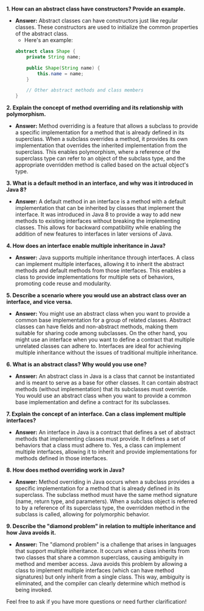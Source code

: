 

**1. How can an abstract class have constructors? Provide an example.**
- **Answer:** Abstract classes can have constructors just like regular classes. These constructors are used to initialize the common properties of the abstract class. 
    -   Here's an example:
   ```java
   abstract class Shape {
       private String name;

       public Shape(String name) {
           this.name = name;
       }

       // Other abstract methods and class members
   }
   ```

**2. Explain the concept of method overriding and its relationship with polymorphism.**
- **Answer:** Method overriding is a feature that allows a subclass to provide a specific implementation for a method that is already defined in its superclass. When a subclass overrides a method, it provides its own implementation that overrides the inherited implementation from the superclass. This enables polymorphism, where a reference of the superclass type can refer to an object of the subclass type, and the appropriate overridden method is called based on the actual object's type.

**3. What is a default method in an interface, and why was it introduced in Java 8?**
- **Answer:** A default method in an interface is a method with a default implementation that can be inherited by classes that implement the interface. It was introduced in Java 8 to provide a way to add new methods to existing interfaces without breaking the implementing classes. This allows for backward compatibility while enabling the addition of new features to interfaces in later versions of Java.

**4. How does an interface enable multiple inheritance in Java?**
- **Answer:** Java supports multiple inheritance through interfaces. A class can implement multiple interfaces, allowing it to inherit the abstract methods and default methods from those interfaces. This enables a class to provide implementations for multiple sets of behaviors, promoting code reuse and modularity.

**5. Describe a scenario where you would use an abstract class over an interface, and vice versa.**
- **Answer:** You might use an abstract class when you want to provide a common base implementation for a group of related classes. Abstract classes can have fields and non-abstract methods, making them suitable for sharing code among subclasses. On the other hand, you might use an interface when you want to define a contract that multiple unrelated classes can adhere to. Interfaces are ideal for achieving multiple inheritance without the issues of traditional multiple inheritance.

**6. What is an abstract class? Why would you use one?**
- **Answer:** An abstract class in Java is a class that cannot be instantiated and is meant to serve as a base for other classes. It can contain abstract methods (without implementation) that its subclasses must override. You would use an abstract class when you want to provide a common base implementation and define a contract for its subclasses.

**7. Explain the concept of an interface. Can a class implement multiple interfaces?**
- **Answer:** An interface in Java is a contract that defines a set of abstract methods that implementing classes must provide. It defines a set of behaviors that a class must adhere to. Yes, a class can implement multiple interfaces, allowing it to inherit and provide implementations for methods defined in those interfaces.

**8. How does method overriding work in Java?**
- **Answer:** Method overriding in Java occurs when a subclass provides a specific implementation for a method that is already defined in its superclass. The subclass method must have the same method signature (name, return type, and parameters). When a subclass object is referred to by a reference of its superclass type, the overridden method in the subclass is called, allowing for polymorphic behavior.

**9. Describe the "diamond problem" in relation to multiple inheritance and how Java avoids it.**
- **Answer:** The "diamond problem" is a challenge that arises in languages that support multiple inheritance. It occurs when a class inherits from two classes that share a common superclass, causing ambiguity in method and member access. Java avoids this problem by allowing a class to implement multiple interfaces (which can have method signatures) but only inherit from a single class. This way, ambiguity is eliminated, and the compiler can clearly determine which method is being invoked.

Feel free to ask if you have more questions or need further clarification!